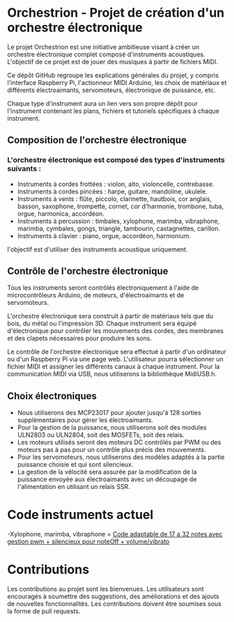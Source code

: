 # Orchestrion - Projet de création d'un orchestre électronique

Le projet Orchestrion est une initiative ambitieuse visant à créer un orchestre électronique complet composé d'instruments acoustiques. L'objectif de ce projet est de jouer des musiques à partir de fichiers MIDI.

Ce dépôt GitHub regroupe les explications générales du projet, y compris l'interface Raspberry Pi, l'actionneur MIDI Arduino, les choix de matériaux et différents électroaimants, servomoteurs, électronique de puissance, etc.

Chaque type d'instrument aura un lien vers son propre dépôt pour l'instrument contenant les plans, fichiers et tutoriels spécifiques à chaque instrument.
## Composition de l'orchestre électronique

### L'orchestre électronique est composé des types d'instruments suivants :

   - Instruments à cordes frottées : violon, alto, violoncelle, contrebasse.
   - Instruments à cordes pincées : harpe, guitare, mandoline, ukulele.
   - Instruments à vents : flûte, piccolo, clarinette, hautbois, cor anglais, basson, saxophone, trompette, cornet, cor d'harmonie, trombone, tuba, orgue, harmonica, accordéon.
  -  Instruments à percussion : timbales, xylophone, marimba, vibraphone, marimba, cymbales, gongs, triangle, tambourin, castagnettes, carillon.
  -  Instruments à clavier : piano, orgue, accordéon, harmonium.

l'objectif est d'utiliser des instruments acoustique uniquement.

## Contrôle de l'orchestre électronique

Tous les instruments seront contrôlés électroniquement à l'aide de microcontrôleurs Arduino, de moteurs, d'électroaimants et de servomoteurs.

L'orchestre électronique sera construit à partir de matériaux tels que du bois, du métal ou l'impression 3D. Chaque instrument sera équipé d'électronique pour contrôler les mouvements des cordes, des membranes et des clapets nécessaires pour produire les sons.

Le contrôle de l'orchestre électronique sera effectué à partir d'un ordinateur ou d'un Raspberry Pi via une page web. L'utilisateur pourra sélectionner un fichier MIDI et assigner les différents canaux à chaque instrument. Pour la communication MIDI via USB, nous utiliserons la bibliothèque MidiUSB.h.

## Choix électroniques

- Nous utiliserons des MCP23017 pour ajouter jusqu'à 128 sorties supplémentaires pour gérer les électroaimants. 
- Pour la gestion de la puissance, nous utiliserons soit des modules ULN2803 ou ULN2804, soit des MOSFETs, soit des relais. 
- Les moteurs utilisés seront des moteurs DC contrôlés par PWM ou des moteurs pas à pas pour un contrôle plus précis des mouvements. 
- Pour les servomoteurs, nous utiliserons des modèles adaptés à la partie puissance choisie et qui sont silencieux.
- La gestion de la vélocité sera assurée par la modification de la puissance envoyée aux électroaimants avec un découpage de l'alimentation en utilisant un relais SSR.

# Code instruments actuel
-Xylophone, marimba, vibraphone = [Code adaptable de 17 a 32 notes avec gestion pwm + silencieux pour noteOff + volume/vibrato](https://github.com/glloq/Orchestrion-Xylophone)

# Contributions

Les contributions au projet sont les bienvenues. Les utilisateurs sont encouragés à soumettre des suggestions, des améliorations et des ajouts de nouvelles fonctionnalités. Les contributions doivent être soumises sous la forme de pull requests.

